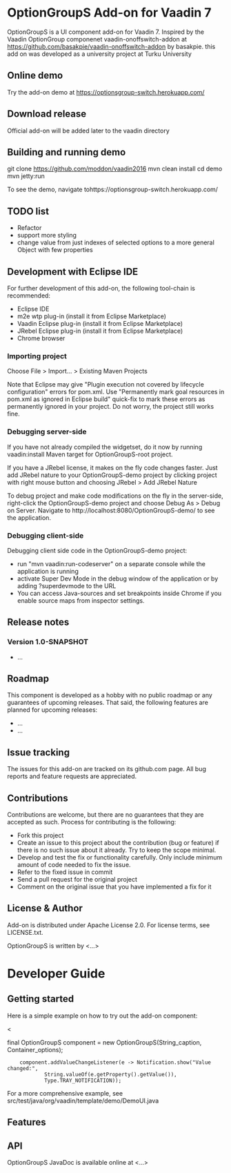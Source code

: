 # OptionGroupS Add-on for Vaadin 7

OptionGroupS is a UI component add-on for Vaadin 7. Inspired by the Vaadin OptionGroup componenet vaadin-onoffswitch-addon at https://github.com/basakpie/vaadin-onoffswitch-addon by basakpie.
this add on was developed as a university project at Turku University

## Online demo

Try the add-on demo at <https://optionsgroup-switch.herokuapp.com/>

## Download release

Official add-on will be added later to the vaadin directory

## Building and running demo

git clone <https://github.com/moddon/vaadin2016>
mvn clean install
cd demo
mvn jetty:run

To see the demo, navigate tohttps://optionsgroup-switch.herokuapp.com/

## TODO list

- Refactor
- support more styling
- change value from just indexes of selected options to a more general Object with few properties 


## Development with Eclipse IDE

For further development of this add-on, the following tool-chain is recommended:
- Eclipse IDE
- m2e wtp plug-in (install it from Eclipse Marketplace)
- Vaadin Eclipse plug-in (install it from Eclipse Marketplace)
- JRebel Eclipse plug-in (install it from Eclipse Marketplace)
- Chrome browser

### Importing project

Choose File > Import... > Existing Maven Projects

Note that Eclipse may give "Plugin execution not covered by lifecycle configuration" errors for pom.xml. Use "Permanently mark goal resources in pom.xml as ignored in Eclipse build" quick-fix to mark these errors as permanently ignored in your project. Do not worry, the project still works fine. 

### Debugging server-side

If you have not already compiled the widgetset, do it now by running vaadin:install Maven target for OptionGroupS-root project.

If you have a JRebel license, it makes on the fly code changes faster. Just add JRebel nature to your OptionGroupS-demo project by clicking project with right mouse button and choosing JRebel > Add JRebel Nature

To debug project and make code modifications on the fly in the server-side, right-click the OptionGroupS-demo project and choose Debug As > Debug on Server. Navigate to http://localhost:8080/OptionGroupS-demo/ to see the application.

### Debugging client-side

Debugging client side code in the OptionGroupS-demo project:
  - run "mvn vaadin:run-codeserver" on a separate console while the application is running
  - activate Super Dev Mode in the debug window of the application or by adding ?superdevmode to the URL
  - You can access Java-sources and set breakpoints inside Chrome if you enable source maps from inspector settings.
 
## Release notes

### Version 1.0-SNAPSHOT
- ...

## Roadmap

This component is developed as a hobby with no public roadmap or any guarantees of upcoming releases. That said, the following features are planned for upcoming releases:
- ...
- ...

## Issue tracking

The issues for this add-on are tracked on its github.com page. All bug reports and feature requests are appreciated. 

## Contributions

Contributions are welcome, but there are no guarantees that they are accepted as such. Process for contributing is the following:
- Fork this project
- Create an issue to this project about the contribution (bug or feature) if there is no such issue about it already. Try to keep the scope minimal.
- Develop and test the fix or functionality carefully. Only include minimum amount of code needed to fix the issue.
- Refer to the fixed issue in commit
- Send a pull request for the original project
- Comment on the original issue that you have implemented a fix for it

## License & Author

Add-on is distributed under Apache License 2.0. For license terms, see LICENSE.txt.

OptionGroupS is written by <...>

# Developer Guide

## Getting started

Here is a simple example on how to try out the add-on component:

<

final OptionGroupS component = new OptionGroupS(String_caption, Container_options);    

        component.addValueChangeListener(e -> Notification.show("Value changed:",
                String.valueOf(e.getProperty().getValue()),
                Type.TRAY_NOTIFICATION));
 >

For a more comprehensive example, see src/test/java/org/vaadin/template/demo/DemoUI.java

## Features


## API

OptionGroupS JavaDoc is available online at <...>

